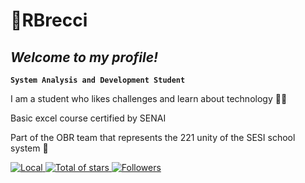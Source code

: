 # 👾RBrecci
## *Welcome to my profile!*

**`System Analysis and Development Student`**

I am a student who likes challenges and learn about technology 🧑‍💻

Basic excel course certified by SENAI 

Part of the OBR team that represents the 221 unity of the SESI school system 🦾

<p align="left">
    <a href="">
        <img 
            alt="Local" 
            title="Localização" 
            src="https://custom-icon-badges.demolab.com/badge/São Paulo-BR-royalblue?style=for-the-badge&logo=location&logoColor=white"
        />
    </a> 
    <a href="https://github.com/rbrecci?tab=repositories">
        <img 
            alt="Total of stars" 
            title="Stars total GitHub" 
            src="https://custom-icon-badges.demolab.com/github/stars/rbrecci?color=55960c&style=for-the-badge&labelColor=488207&logo=star&label=Stars"
        />
    </a>
    <a href="https://github.com/rbrecci?tab=followers">
        <img 
            alt="Followers" 
            title="Follow me on GitHub" 
            src="https://custom-icon-badges.demolab.com/github/followers/rbrecci?color=236ad3&labelColor=1155ba&style=for-the-badge&logo=github&label=Followers&logoColor=white"
        />
    </a>
</p>
